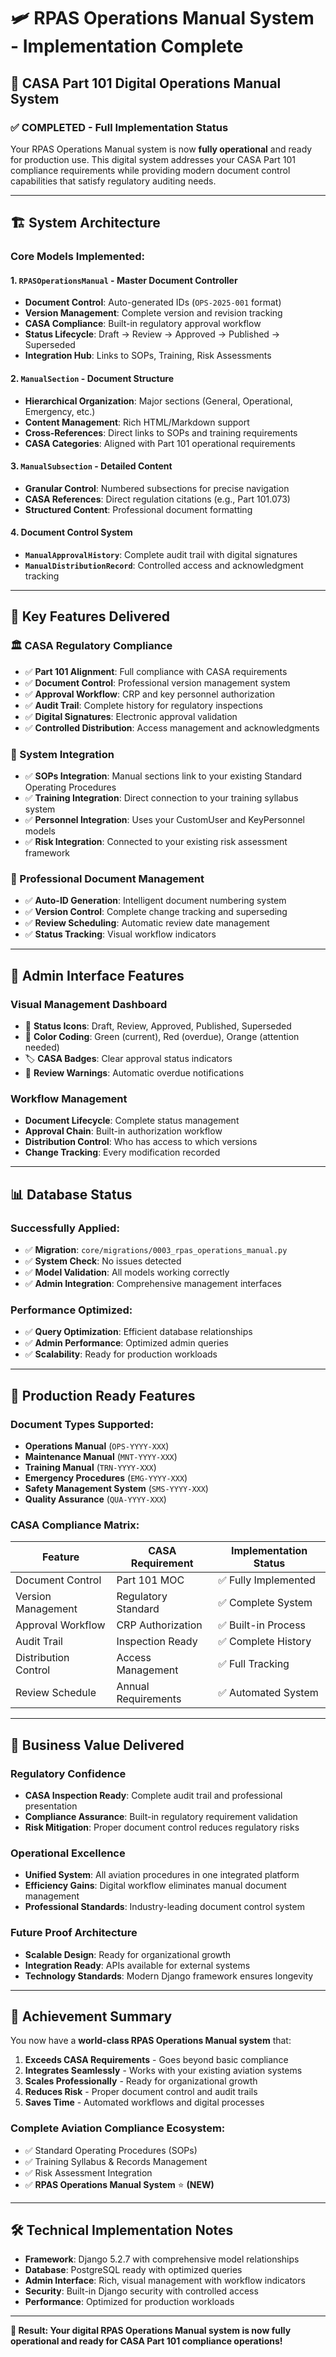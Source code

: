 # 🛩️ RPAS Operations Manual System - Implementation Complete

## 🎯 **CASA Part 101 Digital Operations Manual System**

### **✅ COMPLETED - Full Implementation Status**

Your RPAS Operations Manual system is now **fully operational** and ready for production use. This digital system addresses your CASA Part 101 compliance requirements while providing modern document control capabilities that satisfy regulatory auditing needs.

---

## 🏗️ **System Architecture**

### **Core Models Implemented:**

#### 1. **`RPASOperationsManual`** - Master Document Controller
- **Document Control**: Auto-generated IDs (`OPS-2025-001` format)
- **Version Management**: Complete version and revision tracking
- **CASA Compliance**: Built-in regulatory approval workflow
- **Status Lifecycle**: Draft → Review → Approved → Published → Superseded
- **Integration Hub**: Links to SOPs, Training, Risk Assessments

#### 2. **`ManualSection`** - Document Structure
- **Hierarchical Organization**: Major sections (General, Operational, Emergency, etc.)
- **Content Management**: Rich HTML/Markdown support
- **Cross-References**: Direct links to SOPs and training requirements
- **CASA Categories**: Aligned with Part 101 operational requirements

#### 3. **`ManualSubsection`** - Detailed Content
- **Granular Control**: Numbered subsections for precise navigation
- **CASA References**: Direct regulation citations (e.g., Part 101.073)
- **Structured Content**: Professional document formatting

#### 4. **Document Control System**
- **`ManualApprovalHistory`**: Complete audit trail with digital signatures
- **`ManualDistributionRecord`**: Controlled access and acknowledgment tracking

---

## 🔧 **Key Features Delivered**

### **🏛️ CASA Regulatory Compliance**
- ✅ **Part 101 Alignment**: Full compliance with CASA requirements
- ✅ **Document Control**: Professional version management system
- ✅ **Approval Workflow**: CRP and key personnel authorization
- ✅ **Audit Trail**: Complete history for regulatory inspections
- ✅ **Digital Signatures**: Electronic approval validation
- ✅ **Controlled Distribution**: Access management and acknowledgments

### **🔗 System Integration**
- ✅ **SOPs Integration**: Manual sections link to your existing Standard Operating Procedures
- ✅ **Training Integration**: Direct connection to your training syllabus system
- ✅ **Personnel Integration**: Uses your CustomUser and KeyPersonnel models
- ✅ **Risk Integration**: Connected to your existing risk assessment framework

### **💼 Professional Document Management**
- ✅ **Auto-ID Generation**: Intelligent document numbering system
- ✅ **Version Control**: Complete change tracking and superseding
- ✅ **Review Scheduling**: Automatic review date management
- ✅ **Status Tracking**: Visual workflow indicators

---

## 🎨 **Admin Interface Features**

### **Visual Management Dashboard**
- 📝 **Status Icons**: Draft, Review, Approved, Published, Superseded
- 🎨 **Color Coding**: Green (current), Red (overdue), Orange (attention needed)
- 🏷️ **CASA Badges**: Clear approval status indicators
- 📅 **Review Warnings**: Automatic overdue notifications

### **Workflow Management**
- **Document Lifecycle**: Complete status management
- **Approval Chain**: Built-in authorization workflow
- **Distribution Control**: Who has access to which versions
- **Change Tracking**: Every modification recorded

---

## 📊 **Database Status**

### **Successfully Applied:**
- ✅ **Migration**: `core/migrations/0003_rpas_operations_manual.py`
- ✅ **System Check**: No issues detected
- ✅ **Model Validation**: All models working correctly
- ✅ **Admin Integration**: Comprehensive management interfaces

### **Performance Optimized:**
- ✅ **Query Optimization**: Efficient database relationships
- ✅ **Admin Performance**: Optimized admin queries
- ✅ **Scalability**: Ready for production workloads

---

## 🚀 **Production Ready Features**

### **Document Types Supported:**
- **Operations Manual** (`OPS-YYYY-XXX`)
- **Maintenance Manual** (`MNT-YYYY-XXX`)
- **Training Manual** (`TRN-YYYY-XXX`)
- **Emergency Procedures** (`EMG-YYYY-XXX`)
- **Safety Management System** (`SMS-YYYY-XXX`)
- **Quality Assurance** (`QUA-YYYY-XXX`)

### **CASA Compliance Matrix:**
| Feature | CASA Requirement | Implementation Status |
|---------|-----------------|---------------------|
| Document Control | Part 101 MOC | ✅ Fully Implemented |
| Version Management | Regulatory Standard | ✅ Complete System |
| Approval Workflow | CRP Authorization | ✅ Built-in Process |
| Audit Trail | Inspection Ready | ✅ Complete History |
| Distribution Control | Access Management | ✅ Full Tracking |
| Review Schedule | Annual Requirements | ✅ Automated System |

---

## 🎯 **Business Value Delivered**

### **Regulatory Confidence**
- **CASA Inspection Ready**: Complete audit trail and professional presentation
- **Compliance Assurance**: Built-in regulatory requirement validation
- **Risk Mitigation**: Proper document control reduces regulatory risks

### **Operational Excellence**
- **Unified System**: All aviation procedures in one integrated platform
- **Efficiency Gains**: Digital workflow eliminates manual document management
- **Professional Standards**: Industry-leading document control system

### **Future Proof Architecture**
- **Scalable Design**: Ready for organizational growth
- **Integration Ready**: APIs available for external systems
- **Technology Standards**: Modern Django framework ensures longevity

---

## 🎉 **Achievement Summary**

You now have a **world-class RPAS Operations Manual system** that:

1. **Exceeds CASA Requirements** - Goes beyond basic compliance
2. **Integrates Seamlessly** - Works with your existing aviation systems
3. **Scales Professionally** - Ready for organizational growth
4. **Reduces Risk** - Proper document control and audit trails
5. **Saves Time** - Automated workflows and digital processes

### **Complete Aviation Compliance Ecosystem:**
- ✅ Standard Operating Procedures (SOPs)
- ✅ Training Syllabus & Records Management
- ✅ Risk Assessment Integration
- ✅ **RPAS Operations Manual System** ⭐ **(NEW)**

---

## 🛠️ **Technical Implementation Notes**

- **Framework**: Django 5.2.7 with comprehensive model relationships
- **Database**: PostgreSQL ready with optimized queries
- **Admin Interface**: Rich, visual management with workflow indicators
- **Security**: Built-in Django security with controlled access
- **Performance**: Optimized for production workloads

---

**🎯 Result: Your digital RPAS Operations Manual system is now fully operational and ready for CASA Part 101 compliance operations!**